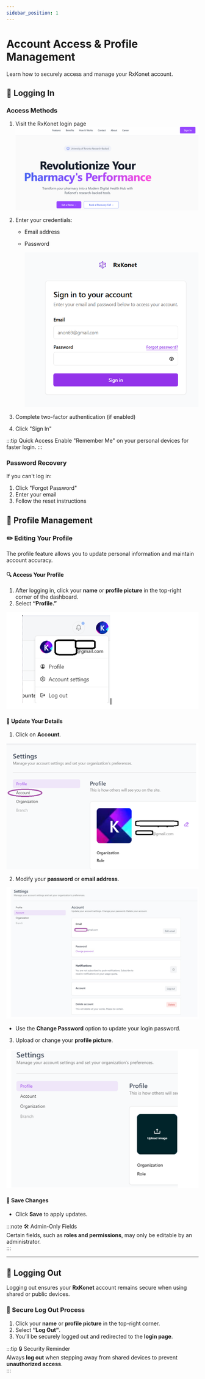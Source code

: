 ```yaml
---
sidebar_position: 1
---
```


# Account Access & Profile Management

Learn how to securely access and manage your RxKonet account.

## 🔐 Logging In

### Access Methods

1. Visit the RxKonet login page
   ![Account Access](/img/screenshots/RxKonet-login-page.png)
2. Enter your credentials:

   - Email address
   - Password

     ![Account Access](/img/screenshots/rxkonet-login.png)

3. Complete two-factor authentication (if enabled)
4. Click "Sign In"

:::tip Quick Access
Enable "Remember Me" on your personal devices for faster login.
:::

### Password Recovery

If you can't log in:

1. Click "Forgot Password"
2. Enter your email
3. Follow the reset instructions

## 👤 Profile Management

### ✏️ Editing Your Profile

The profile feature allows you to update personal information and maintain account accuracy.

#### 🔍 Access Your Profile

1. After logging in, click your **name** or **profile picture** in the top-right corner of the dashboard.
2. Select **“Profile.”**

![Account Profile](/img/screenshots/Edit-Profile.png)

#### 🔄 Update Your Details

1. Click on **Account**.

![Account Profile](/img/screenshots/edit-account-details.png)

2. Modify your **password** or **email address**.

![Account Profile](/img/screenshots/Edit-account-email.png)

- Use the **Change Password** option to update your login password.

3. Upload or change your **profile picture**.

![Account Profile](/img/screenshots/edit-account-profilepic.png)

#### 💾 Save Changes

- Click **Save** to apply updates.

:::note 🛠️ Admin-Only Fields  
Certain fields, such as **roles and permissions**, may only be editable by an administrator.  
:::

---

## 🚪 Logging Out

Logging out ensures your **RxKonet** account remains secure when using shared or public devices.

### 🔐 Secure Log Out Process

1. Click your **name** or **profile picture** in the top-right corner.
2. Select **“Log Out”**.
3. You’ll be securely logged out and redirected to the **login page**.

:::tip 🔒 Security Reminder  
Always **log out** when stepping away from shared devices to prevent **unauthorized access**.  
:::
